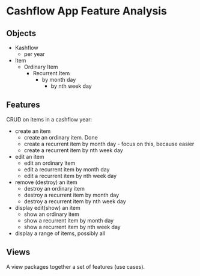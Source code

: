 # Cashflow App Feature Analysis 

## Objects

+ Kashflow
  + per year
+ Item
  + Ordinary Item
	+ Recurrent Item
	  + by month day
		+ by nth week day

## Features

CRUD on items in a cashflow year:

+ create an item
  + create an ordinary item. Done
  + create a recurrent item by month day - focus on this, because easier
  + create a recurrent item by nth week day
+ edit an item
  + edit an ordinary item
  + edit a recurrent item by month day
  + edit a recurrent item by nth week day
+ remove (destroy) an item
  + destroy an ordinary item
  + destroy a recurrent item by month day
  + destroy a recurrent item by nth week day
+ display edit(show) an item
  + show an ordinary item
  + show a recurrent item by month day
  + show a recurrent item by nth week day
+ display a range of items, possibly all

## Views

A view packages together a set of features (use cases).
